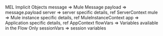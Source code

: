 MEL Implicit Objects
	message	=> Mule Message
	payload => message.payload
	server	=> server specific details, ref ServerContext
	mule	=> Mule instance specific details, ref MuleInstanceContext
	app		=> Application specific details, ref AppContext
	flowVars	=> Variables available in the Flow Only
	sessionVars	=> session variables